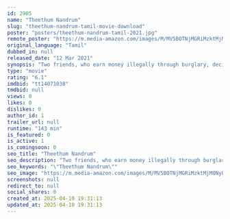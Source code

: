 ```yaml
---
id: 2905
name: "Theethum Nandrum"
slug: "theethum-nandrum-tamil-movie-download"
poster: "posters/theethum-nandrum-tamil-2021.jpg"
remote_poster: "https://m.media-amazon.com/images/M/MV5BOTNjMGRiMzktMjM0Ny00ZmU1LWEzNDgtZjM5NjNjZmYyMTNjXkEyXkFqcGdeQXVyMTI1NDAzMzM0._V1_SX300.jpg"
original_language: "Tamil"
dubbed_in: null
released_date: "12 Mar 2021"
synopsis: "Two friends, who earn money illegally through burglary, decide to bid farewell to crimes. But fate had other plans for them"
type: "movie"
rating: "6.1"
imdbid: "tt14071038"
tmdbid: null
views: 0
likes: 0
dislikes: 0
author_id: 1
trailer_url: null
runtime: "143 min"
is_featured: 0
is_active: 1
is_comingsoon: 0
seo_title: "Theethum Nandrum"
seo_description: "Two friends, who earn money illegally through burglary, decide to bid farewell to crimes. But fate had other plans for them"
seo_keywords: "\"Theethum Nandrum\""
seo_image: "https://m.media-amazon.com/images/M/MV5BOTNjMGRiMzktMjM0Ny00ZmU1LWEzNDgtZjM5NjNjZmYyMTNjXkEyXkFqcGdeQXVyMTI1NDAzMzM0._V1_SX300.jpg"
screenshots: null
redirect_to: null
social_shares: 0
created_at: 2025-04-10 19:31:13
updated_at: 2025-04-10 19:31:13
---
```


